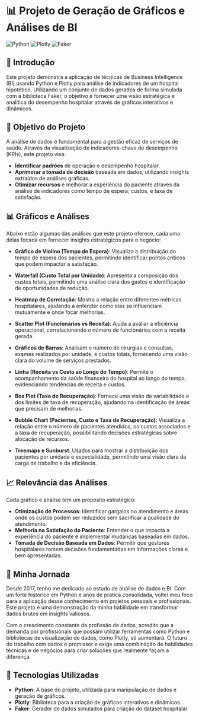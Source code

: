 # 📊 Projeto de Geração de Gráficos e Análises de BI

![Python](https://img.shields.io/badge/Python-3.9-blue)
![Plotly](https://img.shields.io/badge/Plotly-5.4.0-orange)
![Faker](https://img.shields.io/badge/Faker-9.8.1-yellowgreen)

## 🚀 Introdução

Este projeto demonstra a aplicação de técnicas de Business Intelligence (BI) usando Python e Plotly para análise de indicadores de um hospital hipotético. Utilizando um conjunto de dados gerados de forma simulada com a biblioteca Faker, o objetivo é fornecer uma visão estratégica e analítica do desempenho hospitalar através de gráficos interativos e dinâmicos.

## 🎯 Objetivo do Projeto

A análise de dados é fundamental para a gestão eficaz de serviços de saúde. Através da visualização de indicadores-chave de desempenho (KPIs), este projeto visa:

- **Identificar padrões** de operação e desempenho hospitalar.
- **Aprimorar a tomada de decisão** baseada em dados, utilizando insights extraídos de análises gráficas.
- **Otimizar recursos** e melhorar a experiência do paciente através da análise de indicadores como tempo de espera, custos, e taxa de satisfação.

## 📊 Gráficos e Análises

Abaixo estão algumas das análises que este projeto oferece, cada uma delas focada em fornecer insights estratégicos para o negócio:

- **Gráfico de Violino (Tempo de Espera)**: Visualiza a distribuição do tempo de espera dos pacientes, permitindo identificar pontos críticos que podem impactar a satisfação.

- **Waterfall (Custo Total por Unidade)**: Apresenta a composição dos custos totais, permitindo uma análise clara dos gastos e identificação de oportunidades de redução.

- **Heatmap de Correlação**: Mostra a relação entre diferentes métricas hospitalares, ajudando a entender como elas se influenciam mutuamente e onde focar melhorias.

- **Scatter Plot (Funcionários vs Receita)**: Ajuda a avaliar a eficiência operacional, correlacionando o número de funcionários com a receita gerada.

- **Gráficos de Barras**: Analisam o número de cirurgias e consultas, exames realizados por unidade, e custos totais, fornecendo uma visão clara do volume de serviços prestados.

- **Linha (Receita vs Custo ao Longo do Tempo)**: Permite o acompanhamento da saúde financeira do hospital ao longo do tempo, evidenciando tendências de receita e custos.

- **Box Plot (Taxa de Recuperação)**: Fornece uma visão da variabilidade e dos limites de taxa de recuperação, ajudando na identificação de áreas que precisam de melhorias.

- **Bubble Chart (Pacientes, Custo e Taxa de Recuperação)**: Visualiza a relação entre o número de pacientes atendidos, os custos associados e a taxa de recuperação, possibilitando decisões estratégicas sobre alocação de recursos.

- **Treemaps e Sunburst**: Usados para mostrar a distribuição dos pacientes por unidade e especialidade, permitindo uma visão clara da carga de trabalho e da eficiência.


## 📈 Relevância das Análises

Cada gráfico e análise tem um propósito estratégico:

- **Otimização de Processos**: Identificar gargalos no atendimento e áreas onde os custos podem ser reduzidos sem sacrificar a qualidade do atendimento.
- **Melhoria na Satisfação do Paciente**: Entender o que impacta a experiência do paciente e implementar mudanças baseadas em dados.
- **Tomada de Decisão Baseada em Dados**: Permitir que gestores hospitalares tomem decisões fundamentadas em informações claras e bem apresentadas.

## 🧠 Minha Jornada

Desde 2017, tenho me dedicado ao estudo de análise de dados e BI. Com um forte histórico em Python e anos de prática consolidada, voltei meu foco para a aplicação desse conhecimento em projetos pessoais e profissionais. Este projeto é uma demonstração da minha habilidade em transformar dados brutos em insights valiosos.

Com o crescimento constante da profissão de dados, acredito que a demanda por profissionais que possam utilizar ferramentas como Python e bibliotecas de visualização de dados, como Plotly, só aumentará. O futuro do trabalho com dados é promissor e exige uma combinação de habilidades técnicas e de negócios para criar soluções que realmente façam a diferença.

## 🔧 Tecnologias Utilizadas

- **Python**: A base do projeto, utilizada para manipulação de dados e geração de gráficos.
- **Plotly**: Biblioteca para a criação de gráficos interativos e dinâmicos.
- **Faker**: Gerador de dados simulados para criação do dataset hospitalar.

